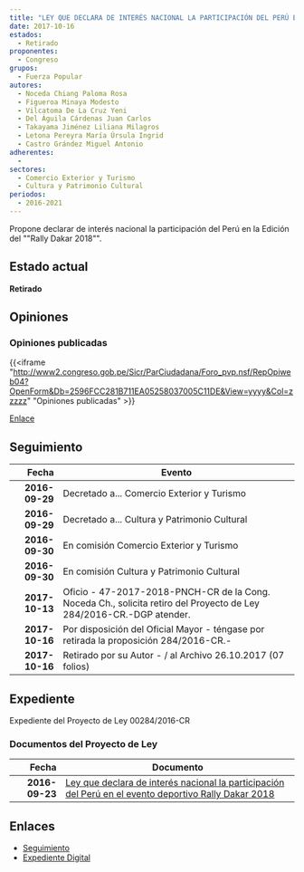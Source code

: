```yaml
---
title: "LEY QUE DECLARA DE INTERÉS NACIONAL LA PARTICIPACIÓN DEL PERÚ EN EL EVENTO DEPORTIVO RALLY DAKAR 2018"
date: 2017-10-16
estados: 
  - Retirado
proponentes: 
  - Congreso
grupos: 
  - Fuerza Popular
autores: 
  - Noceda Chiang Paloma Rosa
  - Figueroa Minaya Modesto
  - Vilcatoma De La Cruz Yeni
  - Del Águila Cárdenas Juan Carlos
  - Takayama Jiménez Liliana Milagros
  - Letona Pereyra María Úrsula Ingrid
  - Castro Grández Miguel Antonio
adherentes: 
  - 
sectores: 
  - Comercio Exterior y Turismo
  - Cultura y Patrimonio Cultural
periodos: 
  - 2016-2021
---
```


Propone declarar de interés nacional la participación del Perú en la Edición del ""Rally Dakar 2018"".


## Estado actual

**Retirado**

## Opiniones

### Opiniones publicadas

{{<iframe "http://www2.congreso.gob.pe/Sicr/ParCiudadana/Foro_pvp.nsf/RepOpiweb04?OpenForm&Db=2596FCC281B711EA05258037005C11DE&View=yyyy&Col=zzzzz" "Opiniones publicadas" >}}

[Enlace](http://www2.congreso.gob.pe/Sicr/ParCiudadana/Foro_pvp.nsf/RepOpiweb04?OpenForm&Db=2596FCC281B711EA05258037005C11DE&View=yyyy&Col=zzzzz)

## Seguimiento

| Fecha | Evento |
|------:|--------|
| **2016-09-29** | Decretado a... Comercio Exterior y Turismo|
| **2016-09-29** | Decretado a... Cultura y Patrimonio Cultural|
| **2016-09-30** | En comisión Comercio Exterior y Turismo|
| **2016-09-30** | En comisión Cultura y Patrimonio Cultural|
| **2017-10-13** | Oficio - 47-2017-2018-PNCH-CR de la Cong. Noceda Ch., solicita retiro del Proyecto de Ley 284/2016-CR.-DGP atender.|
| **2017-10-16** | Por disposición del Oficial Mayor - téngase por retirada la proposición 284/2016-CR.-|
| **2017-10-16** | Retirado por su Autor - / al Archivo 26.10.2017 (07 folios)|


## Expediente

Expediente del Proyecto de Ley 00284/2016-CR


### Documentos del Proyecto de Ley

| Fecha | Documento |
|------:|--------|
| **2016-09-23** | [Ley que declara de interés nacional la participación del Perú en el evento deportivo Rally Dakar 2018](http://www.leyes.congreso.gob.pe/Documentos/2016_2021/Proyectos_de_Ley_y_de_Resoluciones_Legislativas/PL0028420160923..pdf) |

## Enlaces 

- [Seguimiento](http://www2.congreso.gob.pe/Sicr/TraDocEstProc/CLProLey2016.nsf/f7fff46988ca05b1052578e100829cc7/21823d7438502ccc052580370065a957?OpenDocument)
- [Expediente Digital](http://www2.congreso.gob.pehttp://www2.congreso.gob.pe/Sicr/TraDocEstProc/CLProLey2016.nsf/f7fff46988ca05b1052578e100829cc7/21823d7438502ccc052580370065a957?OpenDocument&Click=05257FB7005EB655.eb71d0cf91d8294e05256cdf006b5706/$Body/0.1C6C)
